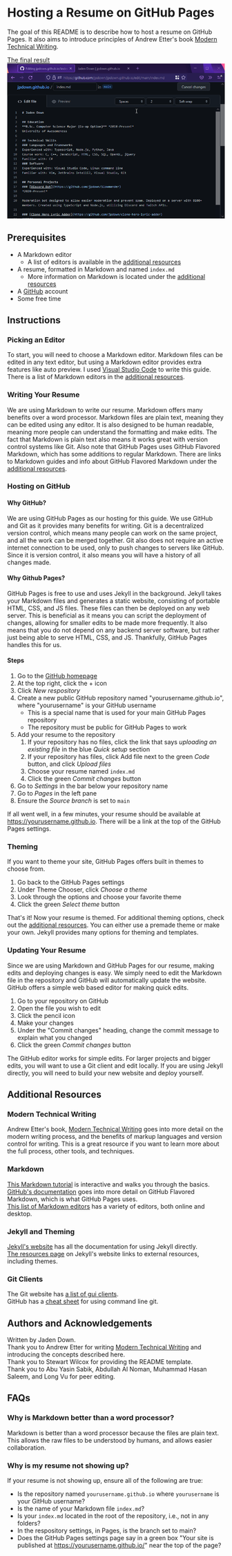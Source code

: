 # Hosting a Resume on GitHub Pages

The goal of this README is to describe how to host a resume on GitHub Pages. It also aims to introduce principles of Andrew Etter's book [Modern Technical Writing][andrewetter].

[The final result](https://jpdown.github.io/)  
![Preview of final result](preview.gif)

## Prerequisites

* A Markdown editor
  * A list of editors is available in the [additional resources](#additional-resources)
* A resume, formatted in Markdown and named `index.md`
   * More information on Markdown is located under the [additional resources](#additional-resources)
* A [GitHub](https://github.com) account
* Some free time

## Instructions

### Picking an Editor

To start, you will need to choose a Markdown editor. Markdown files can be edited in any text editor, but using a Markdown editor provides extra features like auto preview. I used [Visual Studio Code](https://code.visualstudio.com/) to write this guide. There is a list of Markdown editors in the [additional resources](#additional-resources).

### Writing Your Resume

We are using Markdown to write our resume. Markdown offers many benefits over a word processor. Markdown files are plain text, meaning they can be edited using any editor. It is also designed to be human readable, meaning more people can understand the formatting and make edits. The fact that Markdown is plain text also means it works great with version control systems like Git. Also note that GitHub Pages uses GitHub Flavored Markdown, which has some additions to regular Markdown. There are links to Markdown guides and info about GitHub Flavored Markdown under the [additional resources](#additional-resources).

### Hosting on GitHub

#### Why GitHub?
We are using GitHub Pages as our hosting for this guide. We use GitHub and Git as it provides many benefits for writing. Git is a decentralized version control, which means many people can work on the same project, and all the work can be merged together. Git also does not require an active internet connection to be used, only to push changes to servers like GitHub. Since it is version control, it also means you will have a history of all changes made.

#### Why Github Pages?
GitHub Pages is free to use and uses Jekyll in the background. Jekyll takes your Markdown files and generates a static website, consisting of portable HTML, CSS, and JS files. These files can then be deployed on any web server. This is beneficial as it means you can script the deployment of changes, allowing for smaller edits to be made more frequently. It also means that you do not depend on any backend server software, but rather just being able to serve HTML, CSS, and JS. Thankfully, GitHub Pages handles this for us.

#### Steps
1. Go to the [GitHub homepage](https://github.com)
2. At the top right, click the + icon
3. Click *New respository*
4. Create a new public GitHub repository named "yourusername.github.io", where "yourusername" is your GitHub username
   * This is a special name that is used for your main GitHub Pages repository
   * The repository must be public for GitHub Pages to work
5. Add your resume to the repository
   1. If your repository has no files, click the link that says *uploading an existing file* in the blue *Quick setup* section
   2. If your repository has files, click Add file next to the green *Code* button, and click *Upload files*
   3. Choose your resume named `index.md`
   4. Click the green *Commit changes* button
6. Go to *Settings* in the bar below your repository name
7. Go to *Pages* in the left pane
8. Ensure the *Source branch* is set to `main`

If all went well, in a few minutes, your resume should be available at https://yourusername.github.io. There will be a link at the top of the GitHub Pages settings.

### Theming

If you want to theme your site, GitHub Pages offers built in themes to choose from.

1. Go back to the GitHub Pages settings
2. Under Theme Chooser, click *Choose a theme*
3. Look through the options and choose your favorite theme
4. Click the green *Select theme* button

That's it! Now your resume is themed. For additional theming options, check out the [additional resources](#additional-resources). You can either use a premade theme or make your own. Jekyll provides many options for theming and templates.

### Updating Your Resume

Since we are using Markdown and GitHub Pages for our resume, making edits and deploying changes is easy. We simply need to edit the Markdown file in the repository and GitHub will automatically update the website. GitHub offers a simple web based editor for making quick edits.

1. Go to your repository on GitHub
2. Open the file you wish to edit
3. Click the pencil icon
4. Make your changes
5. Under the "Commit changes" heading, change the commit message to explain what you changed
6. Click the green *Commit changes* button

The GitHub editor works for simple edits. For larger projects and bigger edits, you will want to use a Git client and edit locally. If you are using Jekyll directly, you will need to build your new website and deploy yourself.

## Additional Resources

### Modern Technical Writing
Andrew Etter's book, [Modern Technical Writing][andrewetter] goes into more detail on the modern writing process, and the benefits of markup languages and version control for writing. This is a great resource if you want to learn more about the full process, other tools, and techniques.

### Markdown
[This Markdown tutorial](https://www.markdowntutorial.com/) is interactive and walks you through the basics.  
[GitHub's documentation](https://guides.github.com/features/mastering-markdown/) goes into more detail on GitHub Flavored Markdown, which is what GitHub Pages uses.  
[This list of Markdown editors](https://github.com/mundimark/awesome-markdown-editors) has a variety of editors, both online and desktop.

### Jekyll and Theming
[Jekyll's website](https://jekyllrb.com/) has all the documentation for using Jekyll directly.  
[The resources page](https://jekyllrb.com/resources/) on Jekyll's website links to external resources, including themes.

### Git Clients
The Git website has [a list of gui clients](https://git-scm.com/downloads/guis).  
GitHub has a [cheat sheet](https://training.github.com/downloads/github-git-cheat-sheet/) for using command line git.

## Authors and Acknowledgements

Written by Jaden Down.  
Thank you to Andrew Etter for writing [Modern Technical Writing][andrewetter] and introducing the concepts described here.  
Thank you to Stewart Wilcox for providing the README template.  
Thank you to Abu Yasin Sabik, Abdullah Al Noman, Muhammad Hasan Saleem, and Long Vu for peer editing.  

## FAQs

### Why is Markdown better than a word processor?
Markdown is better than a word processor because the files are plain text. This allows the raw files to be understood by humans, and allows easier collaboration.

### Why is my resume not showing up?
If your resume is not showing up, ensure all of the following are true:
* Is the repository named `yourusername.github.io` where `yourusername` is your GitHub username?
* Is the name of your Markdown file `index.md`?
* Is your `index.md` located in the root of the repository, i.e., not in any folders?
* In the respository settings, in Pages, is the branch set to main?
* Does the GitHub Pages settings page say in a green box "Your site is published at https://yourusername.github.io/" near the top of the page?

[andrewetter]: https://www.amazon.ca/Modern-Technical-Writing-Introduction-Documentation-ebook/dp/B01A2QL9SS